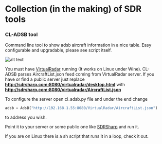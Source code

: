 # Collection (in the making) of SDR tools

### CL-ADSB tool

Command line tool to show adsb aircraft information in a nice table.
Easy configurable and upgradable, please see script itself.

![alt text](http://i.imgur.com/urKAuWn.png "CL-ADSB")

You must have [VirtualRadar](http://www.virtualradarserver.co.uk/download.aspx) running (It works on Linux under Wine).
CL-ADSB parses AircraftList.json feed coming from VirtualRadar server. If you have or find a public server just replace
**http://sdrsharp.com:8080/virtualradar/desktop.html**
with
**http://sdrsharp.com:8080/virtualradar/AircraftList.json**

To configure the server open cl_adsb.py file and under the end change
```python
adsb = AdsB("http://192.168.1.55:8080/VirtualRadar/AircraftList.json")
```
to address you wish.

Point it to your server or some public one like [SDRSharp](http://sdrsharp.com:8080/virtualradar/desktop.html) and run it.

If you are on Linux there is a sh script that runs it in a loop, check it out.
